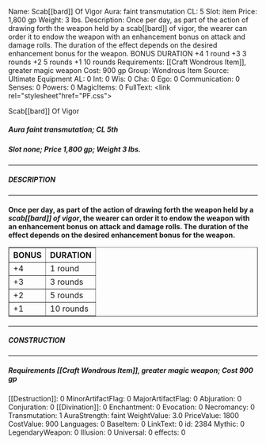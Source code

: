 Name: Scab[[bard]] Of Vigor
Aura: faint transmutation
CL: 5
Slot: item
Price: 1,800 gp
Weight: 3 lbs.
Description: Once per day, as part of the action of drawing forth the weapon held by a scab[[bard]] of vigor, the wearer can order it to endow the weapon with an enhancement bonus on attack and damage rolls. The duration of the effect depends on the desired enhancement bonus for the weapon. BONUS DURATION +4 1 round +3 3 rounds +2 5 rounds +1 10 rounds
Requirements: [[Craft Wondrous Item]], greater magic weapon
Cost: 900 gp
Group: Wondrous Item
Source: Ultimate Equipment
AL: 0
Int: 0
Wis: 0
Cha: 0
Ego: 0
Communication: 0
Senses: 0
Powers: 0
MagicItems: 0
FullText: <link rel="stylesheet"href="PF.css"><div class="heading"><p class="alignleft">Scab[[bard]] Of Vigor</p><div style="clear: both;"></div></div><div><h5><b>Aura </b>faint transmutation; <b>CL </b>5th</h5><h5><b>Slot </b>none; <b>Price </b>1,800 gp; <b>Weight </b>3 lbs.</h5></div><hr/><div><h5><b>DESCRIPTION</b></h5></div><hr/><div><h4><p>Once per day, as part of the action of drawing forth the weapon held by a <i>scab[[bard]] of vigor</i>, the wearer can order it to endow the weapon with an enhancement bonus on attack and damage rolls. The duration of the effect depends on the desired enhancement bonus for the weapon. </p> <table border ='1'><tr><th>BONUS</th><th>DURATION</th></tr><tr><td>+4</td><td>1 round</td></tr><tr><td>+3</td><td>3 rounds</td></tr><tr><td>+2</td><td>5 rounds</td></tr><tr><td>+1</td><td>10 rounds</td></tr></table> </h4></div><hr/><div><h5><b>CONSTRUCTION</b></h5></div><hr/><div><h5><b>Requirements </b>[[Craft Wondrous Item]], <i>greater magic weapon</i>; <b>Cost </b>900 gp</h5></div>
[[Destruction]]: 0
MinorArtifactFlag: 0
MajorArtifactFlag: 0
Abjuration: 0
Conjuration: 0
[[Divination]]: 0
Enchantment: 0
Evocation: 0
Necromancy: 0
Transmutation: 1
AuraStrength: faint
WeightValue: 3.0
PriceValue: 1800
CostValue: 900
Languages: 0
BaseItem: 0
LinkText: 0
id: 2384
Mythic: 0
LegendaryWeapon: 0
Illusion: 0
Universal: 0
effects: 0
